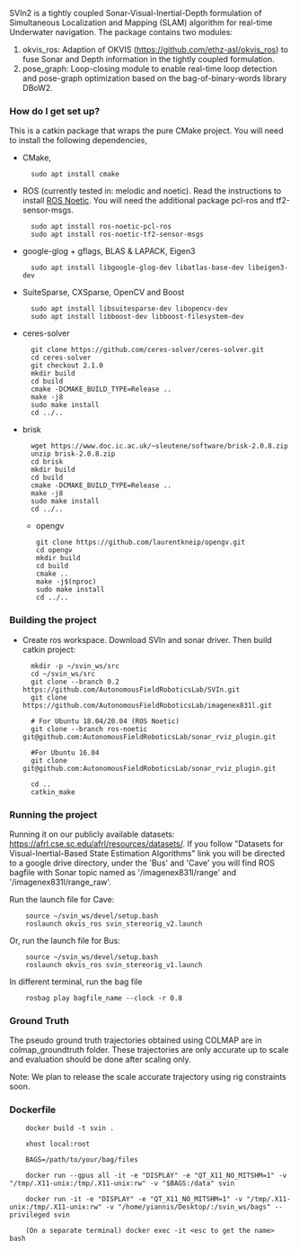 SVIn2 is a tightly coupled Sonar-Visual-Inertial-Depth formulation of Simultaneous Localization and Mapping (SLAM) algorithm for real-time Underwater navigation. The package contains two modules:

1. okvis_ros: Adaption of OKVIS (<https://github.com/ethz-asl/okvis_ros>) to fuse Sonar and Depth information in the tightly coupled formulation.
2. pose_graph:  Loop-closing module to enable real-time loop detection and pose-graph optimization based on the bag-of-binary-words library DBoW2.

### How do I get set up? ###

This is a catkin package that wraps the pure CMake project.
You will need to install the following dependencies,

* CMake,

        sudo apt install cmake

* ROS (currently tested in: melodic and noetic). Read the instructions to install [ROS Noetic](http://wiki.ros.org/noetic/Installation/Ubuntu). You will need the additional package pcl-ros and tf2-sensor-msgs.

        sudo apt install ros-noetic-pcl-ros
        sudo apt install ros-noetic-tf2-sensor-msgs

* google-glog + gflags, BLAS & LAPACK, Eigen3

        sudo apt install libgoogle-glog-dev libatlas-base-dev libeigen3-dev

* SuiteSparse, CXSparse, OpenCV and Boost

        sudo apt install libsuitesparse-dev libopencv-dev
        sudo apt install libboost-dev libboost-filesystem-dev

* ceres-solver

        git clone https://github.com/ceres-solver/ceres-solver.git
        cd ceres-solver
        git checkout 2.1.0
        mkdir build
        cd build
        cmake -DCMAKE_BUILD_TYPE=Release ..
        make -j8
        sudo make install
        cd ../..

* brisk

        wget https://www.doc.ic.ac.uk/~sleutene/software/brisk-2.0.8.zip
        unzip brisk-2.0.8.zip
        cd brisk
        mkdir build
        cd build
        cmake -DCMAKE_BUILD_TYPE=Release ..
        make -j8
        sudo make install
        cd ../..

  * opengv

        git clone https://github.com/laurentkneip/opengv.git
        cd opengv
        mkdir build
        cd build
        cmake ..
        make -j$(nproc)
        sudo make install 
        cd ../.. 
  
### Building the project ###

* Create ros workspace. Download SVIn and sonar driver. Then build catkin project:

        mkdir -p ~/svin_ws/src
        cd ~/svin_ws/src
        git clone --branch 0.2 https://github.com/AutonomousFieldRoboticsLab/SVIn.git
        git clone https://github.com/AutonomousFieldRoboticsLab/imagenex831l.git
        
        # For Ubuntu 18.04/20.04 (ROS Noetic)
        git clone --branch ros-noetic git@github.com:AutonomousFieldRoboticsLab/sonar_rviz_plugin.git
        
        #For Ubuntu 16.04
        git clone git@github.com:AutonomousFieldRoboticsLab/sonar_rviz_plugin.git
        
        cd ..
        catkin_make

### Running the project ###

Running it on our publicly available datasets: <https://afrl.cse.sc.edu/afrl/resources/datasets/>. If you follow "Datasets for Visual-Inertial-Based State Estimation Algorithms" link you will be directed to a google drive directory,  under the 'Bus' and 'Cave' you will find ROS bagfile with Sonar topic named as '/imagenex831l/range' and  '/imagenex831l/range_raw'.

Run the launch file for Cave:

        source ~/svin_ws/devel/setup.bash
        roslaunch okvis_ros svin_stereorig_v2.launch

Or, run the launch file for Bus:

        source ~/svin_ws/devel/setup.bash
        roslaunch okvis_ros svin_stereorig_v1.launch

In different terminal, run the bag file

        rosbag play bagfile_name --clock -r 0.8


### Ground Truth ###
The pseudo ground truth trajectories obtained using COLMAP are in colmap_groundtruth folder. These trajectories are only accurate up to scale and evaluation should be done after scaling only.

Note: We plan to release the scale accurate trajectory using rig constraints soon.



### Dockerfile
        docker build -t svin .
        
        xhost local:root
        
        BAGS=/path/to/your/bag/files

        docker run --gpus all -it -e "DISPLAY" -e "QT_X11_NO_MITSHM=1" -v "/tmp/.X11-unix:/tmp/.X11-unix:rw" -v "$BAGS:/data" svin

        docker run -it -e "DISPLAY" -e "QT_X11_NO_MITSHM=1" -v "/tmp/.X11-unix:/tmp/.X11-unix:rw" -v "/home/yiannis/Desktop/:/svin_ws/bags" --privileged svin

        (On a separate terminal) docker exec -it <esc to get the name> bash
